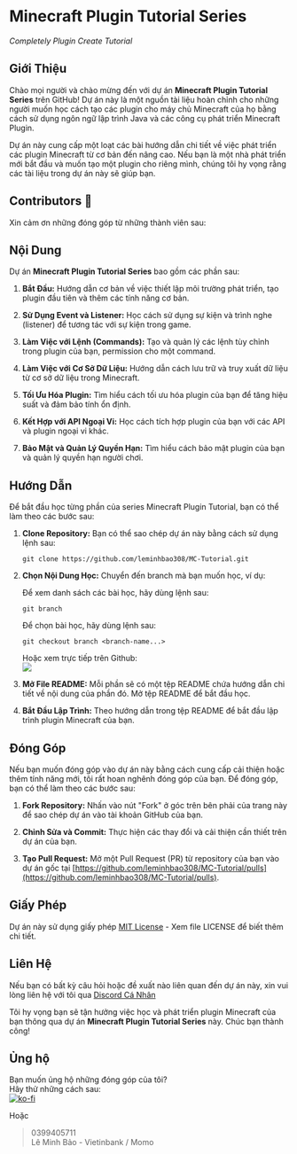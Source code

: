 # Minecraft Plugin Tutorial Series

*Completely Plugin Create Tutorial*

## Giới Thiệu

Chào mọi người và chào mừng đến với dự án **Minecraft Plugin Tutorial Series** trên GitHub! Dự án này là một nguồn tài liệu hoàn chỉnh cho những người muốn học cách tạo các plugin cho máy chủ Minecraft của họ bằng cách sử dụng ngôn ngữ lập trình Java và các công cụ phát triển Minecraft Plugin.

Dự án này cung cấp một loạt các bài hướng dẫn chi tiết về việc phát triển các plugin Minecraft từ cơ bản đến nâng cao. Nếu bạn là một nhà phát triển mới bắt đầu và muốn tạo một plugin cho riêng mình, chúng tôi hy vọng rằng các tài liệu trong dự án này sẽ giúp bạn.

## Contributors 🌟

Xin cảm ơn những đóng góp từ những thành viên sau:

<!-- ALL-CONTRIBUTORS-LIST:START - Do not remove or modify this section -->
<!-- prettier-ignore-start -->
<!-- markdownlint-disable -->

<!-- markdownlint-restore -->
<!-- prettier-ignore-end -->

<!-- ALL-CONTRIBUTORS-LIST:END -->

## Nội Dung

Dự án **Minecraft Plugin Tutorial Series** bao gồm các phần sau:

1. **Bắt Đầu:** Hướng dẫn cơ bản về việc thiết lập môi trường phát triển, tạo plugin đầu tiên và thêm các tính năng cơ bản.

2. **Sử Dụng Event và Listener:** Học cách sử dụng sự kiện và trình nghe (listener) để tương tác với sự kiện trong game.

3. **Làm Việc với Lệnh (Commands):** Tạo và quản lý các lệnh tùy chỉnh trong plugin của bạn, permission cho một command.

4. **Làm Việc với Cơ Sở Dữ Liệu:** Hướng dẫn cách lưu trữ và truy xuất dữ liệu từ cơ sở dữ liệu trong Minecraft.

5. **Tối Ưu Hóa Plugin:** Tìm hiểu cách tối ưu hóa plugin của bạn để tăng hiệu suất và đảm bảo tính ổn định.

6. **Kết Hợp với API Ngoại Vi:** Học cách tích hợp plugin của bạn với các API và plugin ngoại vi khác.

7. **Bảo Mật và Quản Lý Quyền Hạn:** Tìm hiểu cách bảo mật plugin của bạn và quản lý quyền hạn người chơi.

## Hướng Dẫn

Để bắt đầu học từng phần của series Minecraft Plugin Tutorial, bạn có thể làm theo các bước sau:

1. **Clone Repository:** Bạn có thể sao chép dự án này bằng cách sử dụng lệnh sau:

   ```shell
   git clone https://github.com/leminhbao308/MC-Tutorial.git
   ```

2. **Chọn Nội Dung Học:** Chuyển đến branch mà bạn muốn học, ví dụ:

   Để xem danh sách các bài học, hãy dùng lệnh sau:
   ```shell
   git branch
   ```
   Để chọn bài học, hãy dùng lệnh sau:
   ```shell
   git checkout branch <branch-name...>
   ```
   Hoặc xem trực tiếp trên Github: <br>
   <img src="https://i.imgur.com/DWSu7f0.png">

4. **Mở File README:** Mỗi phần sẽ có một tệp README chứa hướng dẫn chi tiết về nội dung của phần đó. Mở tệp README để bắt đầu học.

5. **Bắt Đầu Lập Trình:** Theo hướng dẫn trong tệp README để bắt đầu lập trình plugin Minecraft của bạn.

## Đóng Góp

Nếu bạn muốn đóng góp vào dự án này bằng cách cung cấp cải thiện hoặc thêm tính năng mới, tôi rất hoan nghênh đóng góp của bạn. Để đóng góp, bạn có thể làm theo các bước sau:

1. **Fork Repository:** Nhấn vào nút "Fork" ở góc trên bên phải của trang này để sao chép dự án vào tài khoản GitHub của bạn.

2. **Chỉnh Sửa và Commit:** Thực hiện các thay đổi và cải thiện cần thiết trên dự án của bạn.

3. **Tạo Pull Request:** Mở một Pull Request (PR) từ repository của bạn vào dự án gốc tại [https://github.com/leminhbao308/MC-Tutorial/pulls](https://github.com/leminhbao308/MC-Tutorial/pulls).

## Giấy Phép

Dự án này sử dụng giấy phép [MIT License](LICENSE) - Xem file LICENSE để biết thêm chi tiết.

## Liên Hệ

Nếu bạn có bất kỳ câu hỏi hoặc đề xuất nào liên quan đến dự án này, xin vui lòng liên hệ với tôi qua [Discord Cá Nhân](https://discord.com/users/873024375685775361)

Tôi hy vọng bạn sẽ tận hưởng việc học và phát triển plugin Minecraft của bạn thông qua dự án **Minecraft Plugin Tutorial Series** này. Chúc bạn thành công!


## Ủng hộ

Bạn muốn ủng hộ những đóng góp của tôi? <br>
Hãy thử những cách sau: <br>
[![ko-fi](https://ko-fi.com/img/githubbutton_sm.svg)](https://ko-fi.com/O4O0PBHBO)

Hoặc

> 0399405711 <br>
> Lê Minh Bảo - Vietinbank / Momo
